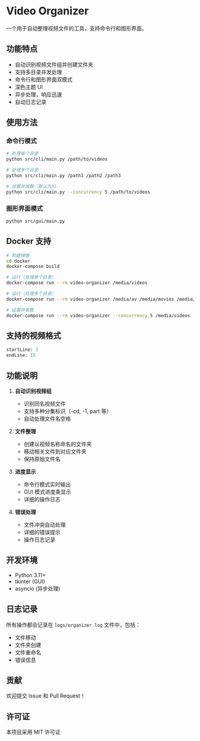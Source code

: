 # Video Organizer

一个用于自动整理视频文件的工具，支持命令行和图形界面。

## 功能特点

- 自动识别视频文件组并创建文件夹
- 支持多目录并发处理
- 命令行和图形界面双模式
- 深色主题 UI
- 异步处理，响应迅速
- 自动日志记录

## 使用方法

### 命令行模式

```bash
# 处理单个目录
python src/cli/main.py /path/to/videos

# 处理多个目录
python src/cli/main.py /path1 /path2 /path3

# 设置并发数（默认为3）
python src/cli/main.py --concurrency 5 /path/to/videos
```

### 图形界面模式

```bash
python src/gui/main.py
```

## Docker 支持

```bash
# 构建镜像
cd docker
docker-compose build

# 运行（处理单个目录）
docker-compose run --rm video-organizer /media/videos

# 运行（处理多个目录）
docker-compose run --rm video-organizer /media/av /media/movies /media/sv

# 设置并发数
docker-compose run --rm video-organizer --concurrency 5 /media/videos
```

## 支持的视频格式

```python:src/core/constants.py
startLine: 2
endLine: 15
```

## 功能说明

1. **自动识别视频组**
   - 识别同名视频文件
   - 支持多种分集标识（-cd, -1, part 等）
   - 自动处理文件名空格

2. **文件整理**
   - 创建以视频名称命名的文件夹
   - 移动相关文件到对应文件夹
   - 保持原始文件名

3. **进度显示**
   - 命令行模式实时输出
   - GUI 模式进度条显示
   - 详细的操作日志

4. **错误处理**
   - 文件冲突自动处理
   - 详细的错误提示
   - 操作日志记录

## 开发环境

- Python 3.11+
- tkinter (GUI)
- asyncio (异步处理)

## 日志记录

所有操作都会记录在 `logs/organizer.log` 文件中，包括：
- 文件移动
- 文件夹创建
- 文件重命名
- 错误信息

## 贡献

欢迎提交 Issue 和 Pull Request！

## 许可证

本项目采用 MIT 许可证